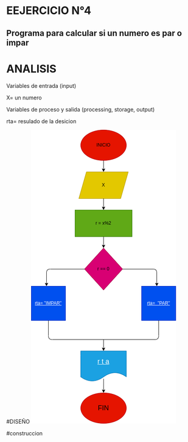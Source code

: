 # EEJERCICIO N°4

## Programa para calcular si un numero es par o impar

# ANALISIS

Variables de entrada (input)

X= un numero

Variables de proceso y salida (processing, storage, output)

rta= resulado de la desicion

#DISEÑO
![Diagrama de flujo](Diagrama.png "Diagrama de flujo")

#construccion

